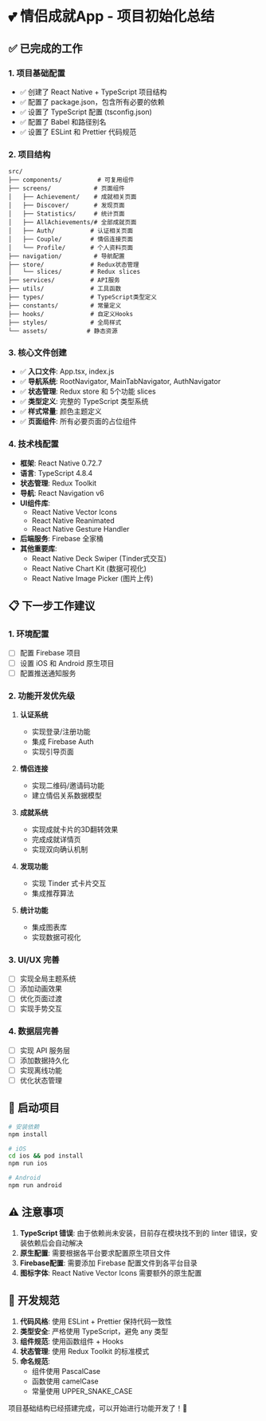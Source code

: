 # 💕 情侣成就App - 项目初始化总结

## ✅ 已完成的工作

### 1. 项目基础配置
- ✅ 创建了 React Native + TypeScript 项目结构
- ✅ 配置了 package.json，包含所有必要的依赖
- ✅ 设置了 TypeScript 配置 (tsconfig.json)
- ✅ 配置了 Babel 和路径别名
- ✅ 设置了 ESLint 和 Prettier 代码规范

### 2. 项目结构
```
src/
├── components/          # 可复用组件
├── screens/            # 页面组件
│   ├── Achievement/    # 成就相关页面
│   ├── Discover/       # 发现页面
│   ├── Statistics/     # 统计页面
│   ├── AllAchievements/# 全部成就页面
│   ├── Auth/          # 认证相关页面
│   ├── Couple/        # 情侣连接页面
│   └── Profile/       # 个人资料页面
├── navigation/         # 导航配置
├── store/             # Redux状态管理
│   └── slices/        # Redux slices
├── services/          # API服务
├── utils/             # 工具函数
├── types/             # TypeScript类型定义
├── constants/         # 常量定义
├── hooks/             # 自定义Hooks
├── styles/            # 全局样式
└── assets/           # 静态资源
```

### 3. 核心文件创建
- ✅ **入口文件**: App.tsx, index.js
- ✅ **导航系统**: RootNavigator, MainTabNavigator, AuthNavigator
- ✅ **状态管理**: Redux store 和 5个功能 slices
- ✅ **类型定义**: 完整的 TypeScript 类型系统
- ✅ **样式常量**: 颜色主题定义
- ✅ **页面组件**: 所有必要页面的占位组件

### 4. 技术栈配置
- **框架**: React Native 0.72.7
- **语言**: TypeScript 4.8.4
- **状态管理**: Redux Toolkit
- **导航**: React Navigation v6
- **UI组件库**: 
  - React Native Vector Icons
  - React Native Reanimated
  - React Native Gesture Handler
- **后端服务**: Firebase 全家桶
- **其他重要库**:
  - React Native Deck Swiper (Tinder式交互)
  - React Native Chart Kit (数据可视化)
  - React Native Image Picker (图片上传)

## 📋 下一步工作建议

### 1. 环境配置
- [ ] 配置 Firebase 项目
- [ ] 设置 iOS 和 Android 原生项目
- [ ] 配置推送通知服务

### 2. 功能开发优先级
1. **认证系统**
   - 实现登录/注册功能
   - 集成 Firebase Auth
   - 实现引导页面

2. **情侣连接**
   - 实现二维码/邀请码功能
   - 建立情侣关系数据模型

3. **成就系统**
   - 实现成就卡片的3D翻转效果
   - 完成成就详情页
   - 实现双向确认机制

4. **发现功能**
   - 实现 Tinder 式卡片交互
   - 集成推荐算法

5. **统计功能**
   - 集成图表库
   - 实现数据可视化

### 3. UI/UX 完善
- [ ] 实现全局主题系统
- [ ] 添加动画效果
- [ ] 优化页面过渡
- [ ] 实现手势交互

### 4. 数据层完善
- [ ] 实现 API 服务层
- [ ] 添加数据持久化
- [ ] 实现离线功能
- [ ] 优化状态管理

## 🚀 启动项目

```bash
# 安装依赖
npm install

# iOS
cd ios && pod install
npm run ios

# Android
npm run android
```

## ⚠️ 注意事项

1. **TypeScript 错误**: 由于依赖尚未安装，目前存在模块找不到的 linter 错误，安装依赖后会自动解决
2. **原生配置**: 需要根据各平台要求配置原生项目文件
3. **Firebase配置**: 需要添加 Firebase 配置文件到各平台目录
4. **图标字体**: React Native Vector Icons 需要额外的原生配置

## 📝 开发规范

1. **代码风格**: 使用 ESLint + Prettier 保持代码一致性
2. **类型安全**: 严格使用 TypeScript，避免 any 类型
3. **组件规范**: 使用函数组件 + Hooks
4. **状态管理**: 使用 Redux Toolkit 的标准模式
5. **命名规范**: 
   - 组件使用 PascalCase
   - 函数使用 camelCase
   - 常量使用 UPPER_SNAKE_CASE

项目基础结构已经搭建完成，可以开始进行功能开发了！🎉